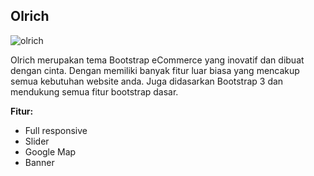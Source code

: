 Olrich
------------

![olrich](https://s3-ap-southeast-1.amazonaws.com/cdn2.jarvis-store.com/img/themes/olrich/olrich-preview.jpg)

Olrich merupakan tema Bootstrap eCommerce yang inovatif dan dibuat dengan cinta. Dengan memiliki banyak fitur luar biasa yang mencakup semua kebutuhan website anda. Juga didasarkan Bootstrap 3 dan mendukung semua fitur bootstrap dasar.

**Fitur:**
 - Full responsive 
 - Slider 
 - Google Map 
 - Banner
